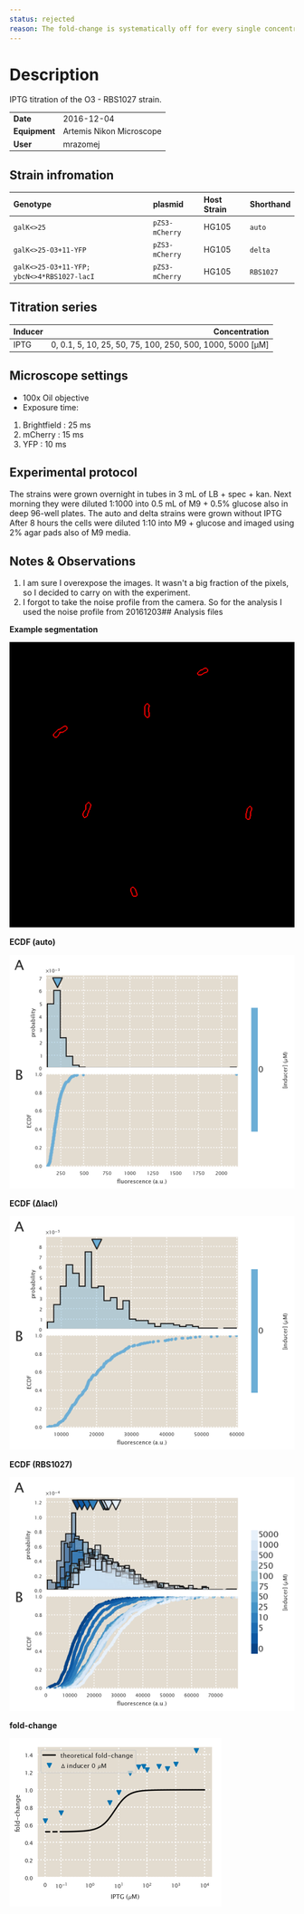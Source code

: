 ```yaml
---
status: rejected
reason: The fold-change is systematically off for every single concentration. Therefore it doesn't pass the smell test
---
```


# Description
IPTG titration of the O3 - RBS1027 strain.

| | |
|-|-|
| __Date__ | 2016-12-04 |
| __Equipment__ | Artemis Nikon Microscope |
| __User__ | mrazomej |

## Strain infromation
| Genotype | plasmid | Host Strain | Shorthand |
| :------- | :------ | :---------- | :-------- |
| `galK<>25` | `pZS3-mCherry` | HG105 | `auto` |
| `galK<>25-O3+11-YFP` | `pZS3-mCherry` | HG105 | `delta` |
| `galK<>25-O3+11-YFP; ybcN<>4*RBS1027-lacI` | `pZS3-mCherry` | HG105 | `RBS1027` |

## Titration series
| Inducer | Concentration |
| :------ | ------------: |
| IPTG | 0, 0.1, 5, 10, 25, 50, 75, 100, 250, 500, 1000, 5000 [µM] |

## Microscope settings

* 100x Oil objective
* Exposure time:
1. Brightfield : 25 ms
2. mCherry : 15 ms
3. YFP : 10 ms

## Experimental protocol

The strains were grown overnight in tubes in 3 mL of LB + spec + kan. 
Next morning they were diluted 1:1000 into 0.5 mL of M9 + 0.5% glucose 
also in deep 96-well plates.
The auto and delta strains were grown without IPTG
After 8 hours the cells were diluted 1:10 into M9 + glucose and imaged
using 2% agar pads also of M9 media.

## Notes & Observations
1) I am sure I overexpose the images. It wasn't a big fraction of the pixels,
so I decided to carry on with the experiment.
2) I forgot to take the noise profile from the camera. So for the analysis
I used the noise profile from 20161203## Analysis files

**Example segmentation**

![](outdir/example_segmentation.png)

**ECDF (auto)**

![](outdir/auto_fluor_ecdf.png)

**ECDF (∆lacI)**

![](outdir/delta_fluor_ecdf.png)

**ECDF (RBS1027)**

![](outdir/exp_fluor_ecdf.png)

**fold-change**

![](outdir/fold_change.png)
